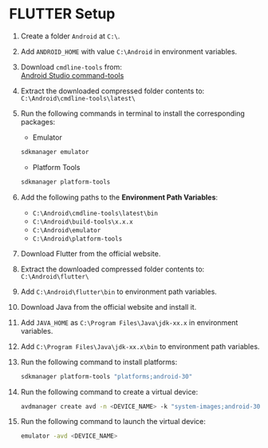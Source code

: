 # FLUTTER Setup

1. Create a folder `Android` at `C:\`.

2. Add `ANDROID_HOME` with value `C:\Android` in environment variables.

3. Download `cmdline-tools` from:  
   [Android Studio command-tools](https://developer.android.com/studio/#command-tools)

4. Extract the downloaded compressed folder contents to:  
   `C:\Android\cmdline-tools\latest\`

5. Run the following commands in terminal to install the corresponding packages:
   - Emulator
    ```bash
    sdkmanager emulator
    ```
   - Platform Tools
    ```bash
    sdkmanager platform-tools
    ```

6. Add the following paths to the **Environment Path Variables**:
   - `C:\Android\cmdline-tools\latest\bin`
   - `C:\Android\build-tools\x.x.x`
   - `C:\Android\emulator`
   - `C:\Android\platform-tools`

7. Download Flutter from the official website.

8. Extract the downloaded compressed folder contents to:  
   `C:\Android\flutter\`

9. Add `C:\Android\flutter\bin` to environment path variables.

10. Download Java from the official website and install it.

11. Add `JAVA_HOME` as `C:\Program Files\Java\jdk-xx.x` in environment variables.

12. Add `C:\Program Files\Java\jdk-xx.x\bin` to environment path variables.

13. Run the following command to install platforms:  
    ```bash
    sdkmanager platform-tools "platforms;android-30"
    ```

14. Run the following command to create a virtual device:  
    ```bash
    avdmanager create avd -n <DEVICE_NAME> -k "system-images;android-30;google_apis;x86_64"
    ```

15. Run the following command to launch the virtual device:  
    ```bash
    emulator -avd <DEVICE_NAME>
    ```
